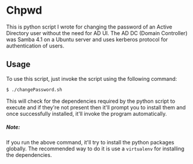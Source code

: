 # Chpwd
This is python script I wrote for changing the password of an Active Directory user without the need for AD UI. The
AD DC (Domain Controller) was Samba 4.1 on a Ubuntu server and uses kerberos protocol for authentication of users.

## Usage
To use this script, just invoke the script using the following command:

```bash
$ ./changePassword.sh
```

This will check for the dependencies required by the python script to execute and if they're not present then it'll
prompt you to install them and once successfully installed, it'll invoke the program automatically.

##### Note:
If you run the above command, it'll try to install the python packages globally. The recommended way to do it is use a
`virtualenv` for installing the dependencies.